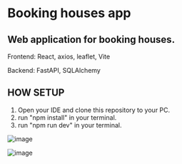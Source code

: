 # Booking houses app

## Web application for booking houses.

Frontend: React, axios, leaflet, Vite

Backend: FastAPI, SQLAlchemy

## HOW SETUP
1. Open your IDE and clone this repository to your PC.
2. run "npm install" in your terminal.
3. run "npm run dev" in your terminal.

![image](https://github.com/byRingo/course_work_2/assets/113057834/7cd2e4b2-705b-4114-9020-814f878ab8d0)

![image](https://github.com/byRingo/course_work_2/assets/113057834/d8dae62e-4e43-4151-9d57-632c4530c389)

